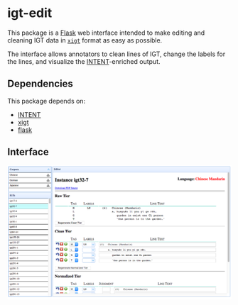 # igt-edit
This package is a [Flask](http://flask.pocoo.org/) web interface intended to make editing and cleaning IGT data in [`xigt`](https://github.com/xigt/xigt) format as easy as possible.

The interface allows annotators to clean lines of IGT, change the labels for the lines, and visualize the [INTENT](https://github.com/rgeorgi/intent)-enriched output.

## Dependencies
This package depends on:

* [INTENT](https://github.com/rgeorgi/intent)
* [xigt](https://github.com/xigt/xigt)
* [flask](http://flask.pocoo.org/)

## Interface
![Interface Screenshot](images/interface.png)